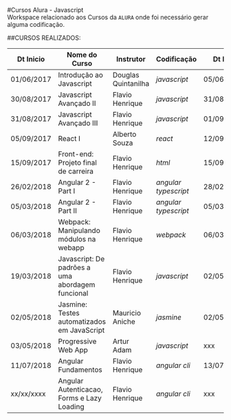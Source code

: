 #Cursos Alura - Javascript  
Workspace relacionado aos Cursos da `ALURA` onde foi necessário gerar alguma codificação.
 
##CURSOS REALIZADOS:

|Dt Inicio|Nome do Curso|Instrutor|Codificação|Dt Fim|
|---|---|---|---|---|
|01/06/2017|Introdução ao Javascript|Douglas Quintanilha|*javascript*|05/06/2017
|30/08/2017|Javascript Avançado II|Flavio Henrique|*javascript*|31/08/2017
|31/08/2017|Javascript Avançado III|Flavio Henrique|*javascript*|01/09/2017
|05/09/2017|React I|Alberto Souza|*react*|12/09/2017
|15/09/2017|Front-end: Projeto final de carreira|Flavio Henrique|*html*|15/09/2017
|26/02/2018|Angular 2 - Part I|Flavio Henrique|*angular typescript*|28/02/2018
|05/03/2018|Angular 2 - Part II|Flavio Henrique|*angular typescript*|05/03/2018
|06/03/2018|Webpack: Manipulando módulos na webapp|Flavio Henrique|*webpack*|06/03/2018
|19/03/2018|Javascript: De padrões a uma abordagem funcional|Flavio Henrique|*javascript*|02/05/2018
|02/05/2018|Jasmine: Testes automatizados em JavaScript|Mauricio Aniche|*jasmine*|02/05/2018
|03/05/2018|Progressive Web App|Artur Adam|*javascript*|xxx
|11/07/2018|Angular Fundamentos|Flavio Henrique|*angular cli*|13/07/2018
|xx/xx/xxxx|Angular Autenticacao, Forms e Lazy Loading|Flavio Henrique|*angular cli*|xxx
